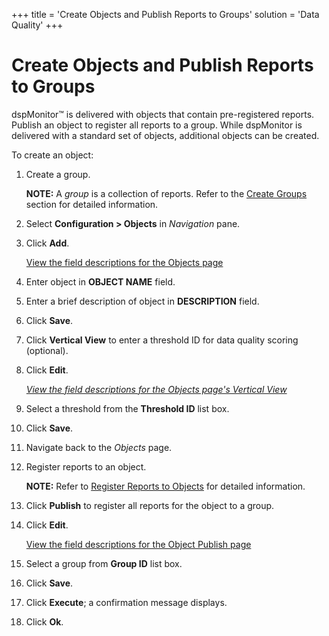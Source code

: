 +++
title = 'Create Objects and Publish Reports to Groups'
solution = 'Data Quality'
+++

# Create Objects and Publish Reports to Groups

dspMonitor™ is delivered with objects that contain pre-registered
reports. Publish an object to register all reports to a group. While
dspMonitor is delivered with a standard set of objects, additional
objects can be created.

To create an object:

1.  Create a group.
    
    **NOTE:** A *group* is a collection of reports. Refer to the [Create
    Groups](Create_Groups_dspMonitor) section for detailed
    information.

2.  Select **Configuration \> Objects** in *Navigation* pane.

3.  Click **Add**.
    
    [View the field descriptions for the Objects
    page](../Page_Desc/Objects_dspMonitor)

4.  Enter object in **OBJECT NAME** field.

5.  Enter a brief description of object in **DESCRIPTION** field.

6.  Click **Save**.

7.  Click **Vertical View** to enter a threshold ID for data quality
    scoring (optional).

8.  Click **Edit**.
    
    [*View the field descriptions for the Objects page's Vertical
    View*](../Page_Desc/Objects_dspMonitor#Objects)

9.  Select a threshold from the **Threshold ID** list box.

10. Click **Save**.

11. Navigate back to the *Objects* page.

12. Register reports to an object.
    
    **NOTE:** Refer to [Register Reports to
    Objects](Register_Object_Reports#Register_Reports_to_Objects)
    for detailed information.

13. Click **Publish** to register all reports for the object to a group.

14. Click **Edit**.
    
    [View the field descriptions for the Object Publish
    page](../Page_Desc/Object_Publish)

15. Select a group from **Group ID** list box.

16. Click **Save**.

17. Click **Execute**; a confirmation message displays.

18. Click **Ok**.
